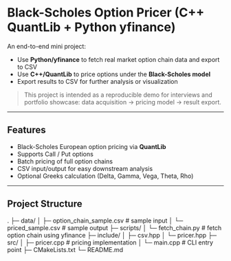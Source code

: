# Black-Scholes Option Pricer (C++ QuantLib + Python yfinance)

An end-to-end mini project:  
- Use **Python/yfinance** to fetch real market option chain data and export to CSV  
- Use **C++/QuantLib** to price options under the **Black-Scholes model**  
- Export results to CSV for further analysis or visualization  

> This project is intended as a reproducible demo for interviews and portfolio showcase: data acquisition → pricing model → result export.

---

## Features
- Black-Scholes European option pricing via **QuantLib**  
- Supports Call / Put options  
- Batch pricing of full option chains  
- CSV input/output for easy downstream analysis  
- Optional Greeks calculation (Delta, Gamma, Vega, Theta, Rho)

---

## Project Structure
.
├─ data/
│ ├─ option_chain_sample.csv # sample input
│ └─ priced_sample.csv # sample output
├─ scripts/
│ └─ fetch_chain.py # fetch option chain using yfinance
├─ include/
│ ├─ csv.hpp
│ └─ pricer.hpp
├─ src/
│ ├─ pricer.cpp # pricing implementation
│ └─ main.cpp # CLI entry point
├─ CMakeLists.txt
└─ README.md
